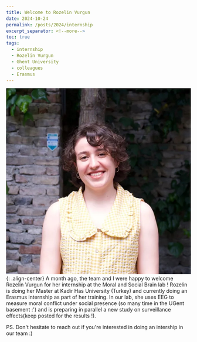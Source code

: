 ```yaml
---
title: Welcome to Rozelin Vurgun 
date: 2024-10-24
permalink: /posts/2024/internship
excerpt_separator: <!--more-->
toc: true
tags:
  - internship
  - Rozelin Vurgun
  - Ghent University
  - colleagues
  - Erasmus
---
```


![](/images/posts/post8/Rozelin.jpg){: .align-center}
A month ago, the team and I were happy to welcome Rozelin Vurgun for her internship at the Moral and Social Brain lab !
Rozelin is doing her Master at Kadir Has University (Turkey) and currently doing an Erasmus internship as part of her training.
In our lab, she uses EEG to measure moral conflict under social presence (so many time in the UGent basement :') and is preparing in parallel a new study on surveillance effects(keep posted for the results !).

PS. Don't hesitate to reach out if you're interested in doing an intership in our team :)

<!--more-->


